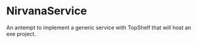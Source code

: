 NirvanaService
==============

An antempt to implement a generic service with TopShelf that will host an exe project.
